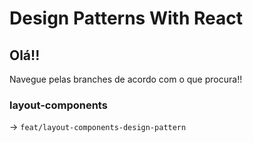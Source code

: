 # Design Patterns With React


## Olá!!

Navegue pelas branches de acordo com o que procura!!


### layout-components

-> `feat/layout-components-design-pattern`
